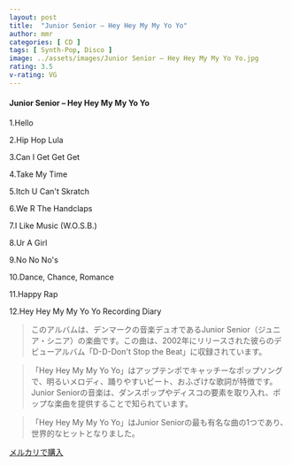 ```yaml
---
layout: post
title:  "Junior Senior – Hey Hey My My Yo Yo"
author: mmr
categories: [ CD ]
tags: [ Synth-Pop, Disco ]
image: ../assets/images/Junior Senior – Hey Hey My My Yo Yo.jpg
rating: 3.5
v-rating: VG
---
```


#### Junior Senior – Hey Hey My My Yo Yo

1.Hello

2.Hip Hop Lula

3.Can I Get Get Get

4.Take My Time

5.Itch U Can't Skratch

6.We R The Handclaps

7.I Like Music (W.O.S.B.)

8.Ur A Girl

9.No No No's

10.Dance, Chance, Romance

11.Happy Rap

12.Hey Hey My My Yo Yo Recording Diary

> このアルバムは、デンマークの音楽デュオであるJunior Senior（ジュニア・シニア）の楽曲です。この曲は、2002年にリリースされた彼らのデビューアルバム「D-D-Don't Stop the Beat」に収録されています。

> 「Hey Hey My My Yo Yo」はアップテンポでキャッチーなポップソングで、明るいメロディ、踊りやすいビート、おふざけな歌詞が特徴です。Junior Seniorの音楽は、ダンスポップやディスコの要素を取り入れ、ポップな楽曲を提供することで知られています。

> 「Hey Hey My My Yo Yo」はJunior Seniorの最も有名な曲の1つであり、世界的なヒットとなりました。


[メルカリで購入](https://jp.mercari.com/item/m51276371738)
